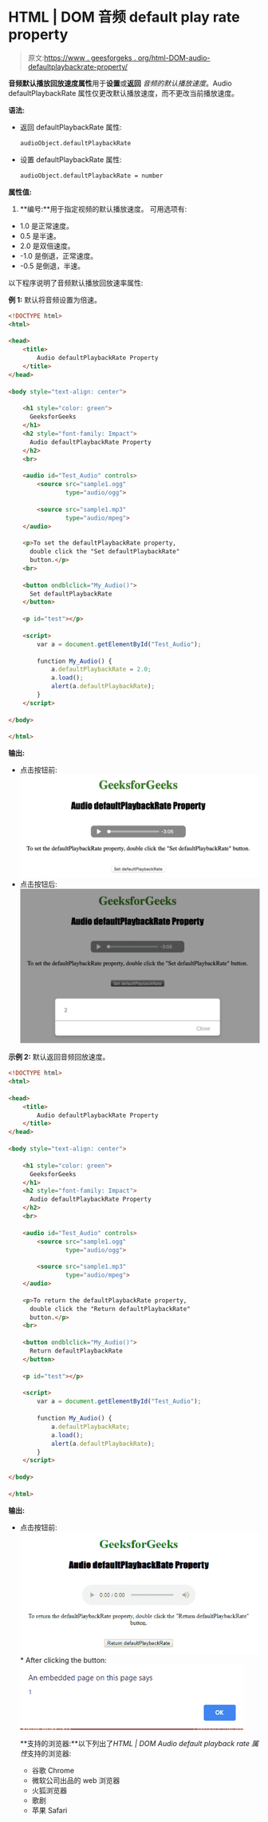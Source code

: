 # HTML | DOM 音频 default play rate property

> 原文:[https://www . geesforgeks . org/html-DOM-audio-defaultplaybackrate-property/](https://www.geeksforgeeks.org/html-dom-audio-defaultplaybackrate-property/)

**音频默认播放回放速度属性**用于**设置**或**返回** *音频的默认播放速度*。Audio defaultPlaybackRate 属性仅更改默认播放速度，而不更改当前播放速度。

**语法:**

*   返回 defaultPlaybackRate 属性:

    ```html
    audioObject.defaultPlaybackRate
    ```

*   设置 defaultPlaybackRate 属性:

    ```html
    audioObject.defaultPlaybackRate = number
    ```

**属性值:**

1.  **编号:**用于指定视频的默认播放速度。
    可用选项有:

*   1.0 是正常速度。
*   0.5 是半速。
*   2.0 是双倍速度。
*   -1.0 是倒退，正常速度。
*   -0.5 是倒退，半速。

以下程序说明了音频默认播放回放速率属性:

**例 1:** 默认将音频设置为倍速。

```html
<!DOCTYPE html>
<html>

<head>
    <title>
        Audio defaultPlaybackRate Property
    </title>
</head>

<body style="text-align: center">

    <h1 style="color: green">
      GeeksforGeeks
    </h1>
    <h2 style="font-family: Impact">
      Audio defaultPlaybackRate Property
    </h2>
    <br>

    <audio id="Test_Audio" controls>
        <source src="sample1.ogg"
                type="audio/ogg">

        <source src="sample1.mp3" 
                type="audio/mpeg">
    </audio>

    <p>To set the defaultPlaybackRate property, 
      double click the "Set defaultPlaybackRate"
      button.</p>
    <br>

    <button ondblclick="My_Audio()">
      Set defaultPlaybackRate
    </button>

    <p id="test"></p>

    <script>
        var a = document.getElementById("Test_Audio");

        function My_Audio() {
            a.defaultPlaybackRate = 2.0;
            a.load();
            alert(a.defaultPlaybackRate);
        }
    </script>

</body>

</html>
```

**输出:**

*   点击按钮前:
    ![](img/29ab485f5781c10aa28f0f5e97903fda.png)
*   点击按钮后:
    ![](img/323a87e0cd2b39abb2905468357861a9.png)

**示例 2:** 默认返回音频回放速度。

```html
<!DOCTYPE html>
<html>

<head>
    <title>
        Audio defaultPlaybackRate Property
    </title>
</head>

<body style="text-align: center">

    <h1 style="color: green">
      GeeksforGeeks
    </h1>
    <h2 style="font-family: Impact">
      Audio defaultPlaybackRate Property
    </h2>
    <br>

    <audio id="Test_Audio" controls>
        <source src="sample1.ogg"
                type="audio/ogg">

        <source src="sample1.mp3" 
                type="audio/mpeg">
    </audio>

    <p>To return the defaultPlaybackRate property, 
      double click the "Return defaultPlaybackRate"
      button.</p>
    <br>

    <button ondblclick="My_Audio()">
      Return defaultPlaybackRate
    </button>

    <p id="test"></p>

    <script>
        var a = document.getElementById("Test_Audio");

        function My_Audio() {
            a.defaultPlaybackRate;
            a.load();
            alert(a.defaultPlaybackRate);
        }
    </script>

</body>

</html>
```

**输出:**

*   点击按钮前:
    ![](img/52ddff78794b09725b02bf5c62249bd4.png)*   After clicking the button:
    ![](img/bcc1e0ff94aa0ff496914c31bc205499.png)

    **支持的浏览器:**以下列出了*HTML | DOM Audio default playback rate 属性*支持的浏览器:

    *   谷歌 Chrome
    *   微软公司出品的 web 浏览器
    *   火狐浏览器
    *   歌剧
    *   苹果 Safari